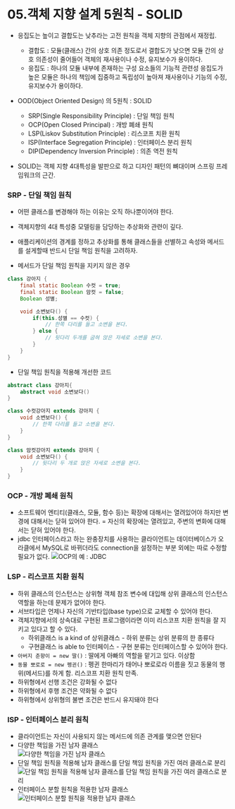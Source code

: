 # 05.객체 지향 설계 5원칙 - SOLID

- 응집도는 높이고 결합도는 낮추라는 고전 원칙을 객체 지향의 관점에서 재정립.

  - 결합도 : 모듈(클래스) 간의 상호 의존 정도로서 결합도가 낮으면 모듈 간의 상호 의존성이 줄어들어 객체의 재사용이나 수정, 유지보수가 용이하다.
  - 응집도 : 하나의 모듈 내부에 존재하는 구성 요소들의 기능적 관련성 응집도가 높은 모듈은 하나의 책임에 집중하고 독립성이 높아져 재사용이나 기능의 수정, 유지보수가 용이하다.

- OOD(Object Oriented Design) 의 5원칙 : SOLID

  - SRP(Single Responsibility Principle) : 단일 책임 원칙
  - OCP(Open Closed Principal) : 개방 폐쇄 원칙
  - LSP(Liskov Substitution Principle) : 리스코프 치환 원칙
  - ISP(Interface Segregation Principle) : 인터페이스 분리 원칙
  - DIP(Dependency Inversion Principle) : 의존 역전 원칙

- SOLID는 객체 지향 4대특성을 발판으로 하고 디자인 패턴의 뼈대이며 스프링 프레임워크의 근간.

### SRP - 단일 책임 원칙

- 어떤 클래스를 변경해야 하는 이유는 오직 하나뿐이어야 한다.
- 객체지향의 4대 특성중 모델링을 담당하는 추상화와 관련이 깊다.
- 애플리케이션의 경계를 정하고 추상화를 통해 클래스들을 선별하고 속성와 메서드를 설게할때 반드시 단일 책임 원칙을 고려하자.

- 메서드가 단일 책임 원칙을 지키지 않은 경우

```java
class 강아지 {
    final static Boolean 수컷 = true;
    final static Boolean 암컷 = false;
    Boolean 성별;

    void 소변보다() {
        if(this.성별 == 수컷) {
            // 한쪽 다리를 들고 소변을 본다.
        } else {
            // 뒷다리 두개를 굽혀 앉은 자세로 소변을 본다.
        }
    }
}
```

- 단일 책임 원칙을 적용해 개선한 코드

```java
abstract class 강아지{
    abstract void 소변보다()
}

class 수컷강아지 extends 강아지 {
    void 소변보다() {
        // 한쪽 다리를 들고 소변을 본다.
    }
}

class 암컷강아지 extends 강아지 {
    void 소변보다() {
        // 뒷다리 두 개로 앉은 자세로 소변을 본다.
    }
}
```

### OCP - 개방 폐쇄 원칙

- 소프트웨어 엔티티(클래스, 모듈, 함수 등)는 확장에 대해서는 열려있어야 하지만 변경에 대해서는 닫혀 있어야 한다.
  = 자신의 확장에는 열려있고, 주변의 변화에 대해서는 닫혀 있어야 한다.
- jdbc 인터페이스라고 하는 완충장치를 사용하는 클라이언트는 데이터베이스가 오라클에서 MySQL로 바뀌더라도 connection을 설정하는 부분 외에는 따로 수정할 필요가 없다.
  ![OCP의 예 : JDBC](~@image/oopInSpring/chap05/007.jpg)

### LSP - 리스코프 치환 원칙

- 하위 클래스의 인스턴스는 상위형 객체 참조 변수에 대입해 상위 클래스의 인스턴스 역할을 하는데 문제가 없어야 한다.
- 서브타입은 언제나 자신의 기반타입(base type)으로 교체할 수 있어야 한다.
- 객체지향에서의 상속대로 구현된 프로그램이라면 이미 리스코프 치환 원칙을 잘 지키고 있다고 할 수 있다.
  - 하위클래스 is a kind of 상위클래스 - 하위 분류는 상위 분류의 한 종류다
  - 구현클래스 is able to 인터페이스 - 구현 분류는 인터페이스할 수 있어야 한다.
- `아버지 춘향이 = new 딸()` : 딸에게 아빠의 역할을 맡기고 있다. 이상함
- `동물 뽀로로 = new 펭귄()` : 펭귄 한마리가 태어나 뽀로로라 이름을 짓고 동물의 행위(메서드)를 하게 함. 리스코프 치환 원칙 만족.
- 하위형에서 선행 조건은 강화될 수 없다
- 하위형에서 후행 조건은 약화될 수 없다
- 하위형에서 상위형의 불변 조건은 반드시 유지돼야 한다

### ISP - 인터페이스 분리 원칙

- 클라이언트는 자신이 사용되지 않는 메서드에 의존 관계를 맺으면 안된다
- 다양한 책임을 가진 남자 클래스  
  ![다양한 책임을 가진 남자 클래스](~@image/oopInSpring/chap05/012.jpg)
- 단일 책임 원칙을 적용해 남자 클래스를 단일 책임 원칙을 가진 여러 클래스로 분리  
  ![단일 책임 원칙을 적용해 남자 클래스를 단일 책임 원칙을 가진 여러 클래스로 분리](~@image/oopInSpring/chap05/013.jpg)
- 인터페이스 분할 원칙을 적용한 남자 클래스  
  ![인터페이스 분할 원칙을 적용한 남자 클래스](~@image/oopInSpring/chap05/014.jpg)
